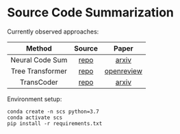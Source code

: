 # Source Code Summarization

Currently observed approaches:

| Method  | Source | Paper |
| :---: | :---: | :---: |
| Neural Code Sum  | [repo](https://github.com/wasiahmad/NeuralCodeSum)  | [arxiv](https://arxiv.org/abs/2005.00653) |
| Tree Transformer  | [repo](https://github.com/nxphi47/tree_transformer) | [openreview](https://openreview.net/forum?id=HJxK5pEYvr) |
| TransCoder  | [repo](https://github.com/facebookresearch/TransCoder) | [arxiv](https://arxiv.org/abs/2006.03511) |

Environment setup:
```
conda create -n scs python=3.7
conda activate scs
pip install -r requirements.txt
```
